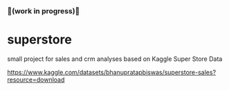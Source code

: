 ### 🚧(work in progress)🚧 
# superstore
small project for sales and crm analyses based on Kaggle Super Store Data

https://www.kaggle.com/datasets/bhanupratapbiswas/superstore-sales?resource=download

